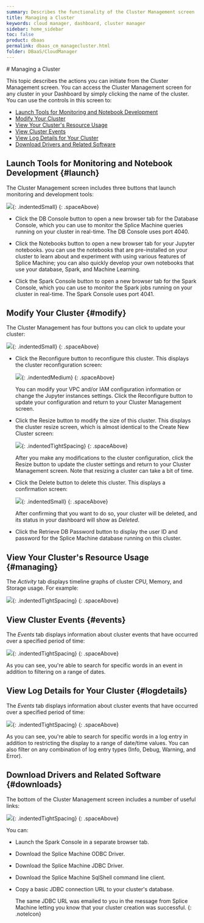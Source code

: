 ```yaml
---
summary: Describes the functionality of the Cluster Management screen
title: Managing a Cluster
keywords: cloud manager, dashboard, cluster manager
sidebar: home_sidebar
toc: false
product: dbaas
permalink: dbaas_cm_managecluster.html
folder: DBaaS/CloudManager
---
```

<section>
<div class="TopicContent" data-swiftype-index="true" markdown="1">
# Managing a Cluster

This topic describes the actions you can initiate from the <span
class="ConsoleLink">Cluster Management</span> screen. You can access the <span class="ConsoleLink">Cluster Management</span> screen for any cluster in your Dashboard by simply clicking the name of
the cluster. You can use the controls in this screen to:

* [Launch Tools for Monitoring and Notebook Development](#launch)
* [Modify Your Cluster](#modify)
* [View Your Cluster's Resource Usage](#managing)
* [View Cluster Events](#events)
* [View Log Details for Your Cluster](#logdetails)
* [Download Drivers and Related Software](#downloads)


## Launch Tools for Monitoring and Notebook Development  {#launch}
The  <span class="ConsoleLink">Cluster Management</span> screen includes three buttons that launch monitoring and development tools:

![](images/clusterlinks.png){: .indentedSmall}
{: .spaceAbove}

* Click the <span class="CalloutFont">DB Console</span> button to open a new browser tab for the Database Console, which you can use to monitor the Splice Machine queries running on your cluster in real-time. The DB Console uses port 4040.

* Click the <span class="CalloutFont">Notebooks</span> button to open a new browser tab for your Jupyter notebooks. you can use the notebooks that are pre-installed on your cluster to learn about and experiment with using various features of Splice Machine; you can also quickly develop your own notebooks that use your database, Spark, and Machine Learning.

* Click the <span class="CalloutFont">Spark Console</span> button to open a new browser tab for the Spark Console, which you can use to monitor the Spark jobs running on your cluster in real-time. The Spark Console uses port 4041.

## Modify Your Cluster  {#modify}

The <span class="ConsoleLink">Cluster Management</span> has four buttons you can click to update your cluster:

![](images/clusterupdates.png){: .indentedSmall}
{: .spaceAbove}

* Click the <span class="CalloutFont">Reconfigure</span> button to reconfigure this cluster. This displays the cluster
reconfiguration screen:

  ![](images/Reconfigure1.png){: .indentedMedium}
  {: .spaceAbove}

  You can modify your VPC and/or IAM configuration information or change the Jupyter instances settings. Click the   <span   class="CalloutFont">Reconfigure</span> button to update your
  configuration and return to your Cluster Management screen.

* Click the <span class="CalloutFont">Resize</span> button to modify the size of this cluster. This displays the cluster resize screen, which is almost identical to the <span class="ConsoleLink">Create New Cluster</span> screen:

  ![](images/ResizeCluster.png){: .indentedTightSpacing}
  {: .spaceAbove}

  After you make any modifications to the cluster configuration, click the <span class="CalloutFont">Resize</span> button to update the cluster settings and return to your Cluster Management screen. Note that resizing a cluster can take a bit of time.

* Click the <span class="CalloutFont">Delete</span> button to delete this cluster. This displays a confirmation screen:

  ![](images/ClusterDelete.png){: .indentedSmall}
  {: .spaceAbove}

  After confirming that you want to do so, your cluster will be deleted, and its status in your dashboard will show as *Deleted*.

* Click the <span class="CalloutFont">Retrieve DB Password</span> button to display the user ID and password for the Splice Machine database running on this cluster.

## View Your Cluster's Resource Usage  {#managing}
The *Activity* tab displays timeline graphs of cluster CPU, Memory, and Storage usage. For example:

![](images/activitytab.png){: .indentedTightSpacing}
{: .spaceAbove}

## View Cluster Events  {#events}
The *Events* tab displays information about cluster events that have occurred over a specified period of time:

![](images/eventstab.png){: .indentedTightSpacing}
{: .spaceAbove}

As you can see, you're able to search for specific words in an event in addition to filtering on a range of dates.

## View Log Details for Your Cluster  {#logdetails}
The *Events* tab displays information about cluster events that have occurred over a specified period of time:

![](images/logdetailstab.png){: .indentedTightSpacing}
{: .spaceAbove}

As you can see, you're able to search for specific words in a log entry in addition to restricting the display to a range of date/time values. You can also filter on any combination of log entry types (Info, Debug, Warning, and Error).

## Download Drivers and Related Software  {#downloads}

The bottom of the <span class="ConsoleLink">Cluster Management</span> screen includes a number of useful links:

![](images/clustermgmtdls.png){: .indentedTightSpacing}
{: .spaceAbove}

You can:

* Launch the  <span class="CalloutFont">Spark Console</span> in a separate browser tab.
* Download the Splice Machine <span class="CalloutFont">ODBC Driver</span>.
* Download the Splice Machine <span class="CalloutFont">JDBC Driver</span>.
* Download the Splice Machine <span class="CalloutFont">SqlShell</span> command line client.
* Copy a basic JDBC connection URL to your cluster's database.

  The same JDBC URL was emailed to you in the message from Splice Machine
  letting you know that your cluster creation was successful.
  {: .noteIcon}

</div>
</section>

